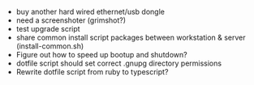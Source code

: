 - buy another hard wired ethernet/usb dongle
- need a screenshoter (grimshot?)
- test upgrade script
- share common install script packages between workstation & server (install-common.sh)
- Figure out how to speed up bootup and shutdown?
- dotfile script should set correct .gnupg directory permissions
- Rewrite dotfile script from ruby to typescript?
